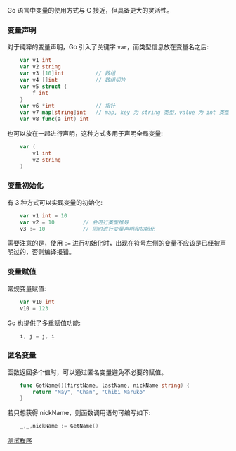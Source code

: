 
Go 语言中变量的使用方式与 C 接近，但具备更大的灵活性。

### 变量声明

对于纯粹的变量声明，Go 引入了关键字 `var`，而类型信息放在变量名之后:
```go
    var v1 int
    var v2 string
    var v3 [10]int          // 数组
    var v4 []int            // 数组切片
    var v5 struct {
        f int
    }
    var v6 *int             // 指针
    var v7 map[string]int   // map, key 为 string 类型，value 为 int 类型
    var v8 func(a int) int
```

也可以放在一起进行声明，这种方式多用于声明全局变量:
```go
    var (
        v1 int
        v2 string
    )
```


### 变量初始化

有 3 种方式可以实现变量的初始化:
```go
    var v1 int = 10
    var v2 = 10         // 会进行类型推导
    v3 := 10            // 同时进行变量声明和初始化
```
需要注意的是，使用 `:=` 进行初始化时，出现在符号左侧的变量不应该是已经被声明过的，否则编译报错。


### 变量赋值

常规变量赋值:
```go
    var v10 int
    v10 = 123
```
Go 也提供了多重赋值功能:
```go
    i, j = j, i
```


### 匿名变量

函数返回多个值时，可以通过匿名变量避免不必要的赋值。
```go
    func GetName()(firstName, lastName, nickName string) {
        return "May", "Chan", "Chibi Maruko"
    }
```
若只想获得 nickName，则函数调用语句可编写如下:
```go
    _,_,nickName := GetName()
```

[测试程序](t/01_variable.go)
